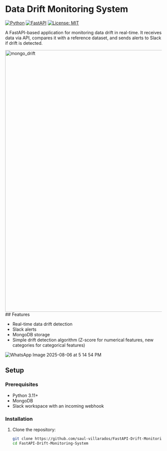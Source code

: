 # Data Drift Monitoring System

[![Python](https://img.shields.io/badge/Python-3.11%2B-blue)](https://python.org)
[![FastAPI](https://img.shields.io/badge/Framework-FastAPI-green)](https://fastapi.tiangolo.com)
[![License: MIT](https://img.shields.io/badge/License-MIT-yellow)](LICENSE)

A FastAPI-based application for monitoring data drift in real-time. It receives data via API, compares it with a reference dataset, and sends alerts to Slack if drift is detected.

<img width="1920" height="843" alt="mongo_drift" src="https://github.com/user-attachments/assets/2ca14a68-cfb1-43e3-95fb-429d752bc291" />
## Features

- Real-time data drift detection
- Slack alerts
- MongoDB storage
- Simple drift detection algorithm (Z-score for numerical features, new categories for categorical features)

![WhatsApp Image 2025-08-06 at 5 14 54 PM](https://github.com/user-attachments/assets/d75ffadb-a52b-4be8-a095-00793ac4ae61)



## Setup


### Prerequisites

- Python 3.11+
- MongoDB
- Slack workspace with an incoming webhook

### Installation

1. Clone the repository:
   ```bash
   git clone https://github.com/saul-villarados/FastAPI-Drift-Monitoring-System.git
   cd FastAPI-Drift-Monitoring-System
